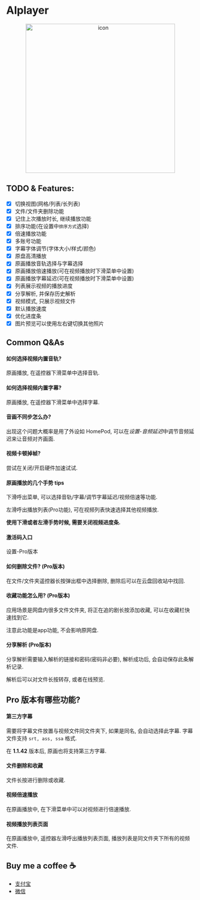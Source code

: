 # Alplayer

<div align="center">

<img src="https://github.com/FaiChou/Aliplayer_About/blob/main/icon500.png?raw=true" alt="icon" width="400"/>

</div>

## TODO & Features:

- [x] 切换视图(网格/列表/长列表)
- [x] 文件/文件夹删除功能
- [x] 记住上次播放时长, 继续播放功能
- [x] 排序功能(在设置中`排序方式`选择)
- [x] 倍速播放功能
- [x] 多账号功能
- [x] 字幕字体调节(字体大小/样式/颜色)
- [x] 原盘高清播放
- [x] 原画播放音轨选择与字幕选择
- [x] 原画播放倍速播放(可在视频播放时下滑菜单中设置)
- [x] 原画播放字幕延迟(可在视频播放时下滑菜单中设置)
- [x] 列表展示视频的播放进度
- [x] 分享解析, 并保存历史解析
- [x] 视频模式, 只展示视频文件
- [x] 默认播放速度
- [x] 优化进度条
- [x] 图片预览可以使用左右键切换其他照片

## Common Q&As

#### 如何选择视频内置音轨?

原画播放, 在遥控器下滑菜单中选择音轨.

#### 如何选择视频内置字幕?

原画播放, 在遥控器下滑菜单中选择字幕.

#### 音画不同步怎么办?

出现这个问题大概率是用了外设如 HomePod, 可以在*设置-音频延迟*中调节音频延迟来让音频对齐画面.

#### 视频卡顿掉帧?

尝试在关闭/开启硬件加速试试.

#### 原画播放的几个手势 tips

下滑呼出菜单, 可以选择音轨/字幕/调节字幕延迟/视频倍速等功能.

左滑呼出播放列表(Pro功能), 可在视频列表快速选择其他视频播放.

**使用下滑或者左滑手势时候, 需要关闭视频进度条.**

#### 激活码入口

设置-Pro版本

#### 如何删除文件? (Pro版本)

在文件/文件夹遥控器长按弹出框中选择删除, 删除后可以在云盘回收站中找回.

#### 收藏功能怎么用? (Pro版本)

应用场景是网盘内很多文件文件夹, 将正在追的剧长按添加收藏, 可以在收藏栏快速找到它.

注意此功能是app功能, 不会影响原网盘.

#### 分享解析 (Pro版本)

分享解析需要输入解析的链接和密码(密码非必要), 解析成功后, 会自动保存此条解析记录.

解析后可以对文件长按转存, 或者在线预览.


## Pro 版本有哪些功能?

#### 第三方字幕

需要将字幕文件放置与视频文件同文件夹下, 如果是同名, 会自动选择此字幕. 字幕文件支持 `srt, ass, ssa` 格式.

在 **1.1.42** 版本后, 原画也将支持第三方字幕.

#### 文件删除和收藏

文件长按进行删除或收藏.

#### 视频倍速播放

在原画播放中, 在下滑菜单中可以对视频进行倍速播放.

#### 视频播放列表页面

在原画播放中, 遥控器左滑呼出播放列表页面, 播放列表是同文件夹下所有的视频文件.

## Buy me a coffee ☕️

- [支付宝](https://github.com/FaiChou/uCopy/blob/main/oss/ali.JPG?raw=true)
- [微信](https://github.com/FaiChou/uCopy/blob/main/oss/wechat.JPG?raw=true)

